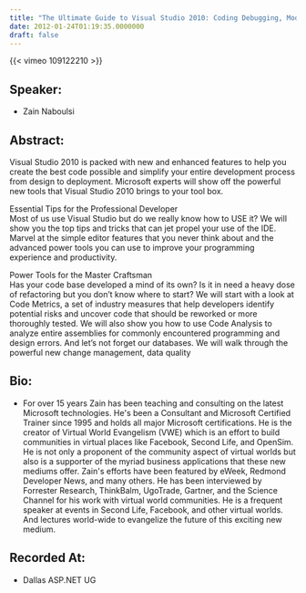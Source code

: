 ```yaml
---
title: "The Ultimate Guide to Visual Studio 2010: Coding Debugging, Modeling, Testing, Building and Deployment"
date: 2012-01-24T01:19:35.0000000
draft: false
---
```


{{< vimeo 109122210 >}}

## Speaker:

 - Zain Naboulsi

## Abstract:

<p>Visual Studio 2010 is packed with new and enhanced features to help you create the best code possible and simplify your entire development process from design to deployment. Microsoft experts will show off the powerful new tools that Visual Studio 2010 brings to your tool box.</p>
<p>Essential Tips for the Professional Developer<br /> Most of us use Visual Studio but do we really know how to USE it? We will show you the top tips and tricks that can jet propel your use of the IDE. Marvel at the simple editor features that you never think about and the advanced power tools you can use to improve your programming experience and productivity.</p>
<p>Power Tools for the Master Craftsman<br /> Has your code base developed a mind of its own? Is it in need a heavy dose of refactoring but you don&rsquo;t know where to start? We will start with a look at Code Metrics, a set of industry measures that help developers identify potential risks and uncover code that should be reworked or more thoroughly tested. We will also show you how to use Code Analysis to analyze entire assemblies for commonly encountered programming and design errors. And let&rsquo;s not forget our databases. We will walk through the powerful new change management, data quality</p>

## Bio:

 - <p>For over 15 years Zain has been teaching and consulting on the latest Microsoft technologies. He's been a Consultant and Microsoft Certified Trainer since 1995 and holds all major Microsoft certifications. He is the creator of Virtual World Evangelism (VWE) which is an effort to build communities in virtual places like Facebook, Second Life, and OpenSim. He is not only a proponent of the community aspect of virtual worlds but also is a supporter of the myriad business applications that these new mediums offer. Zain's efforts have been featured by eWeek, Redmond Developer News, and many others. He has been interviewed by Forrester Research, ThinkBalm, UgoTrade, Gartner, and the Science Channel for his work with virtual world communities. He is a frequent speaker at events in Second Life, Facebook, and other virtual worlds. And lectures world-wide to evangelize the future of this exciting new medium.</p>

## Recorded At:

 - Dallas ASP.NET UG


